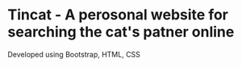 # Tincat - A perosonal website for searching the cat's patner online 
Developed using Bootstrap, HTML, CSS
